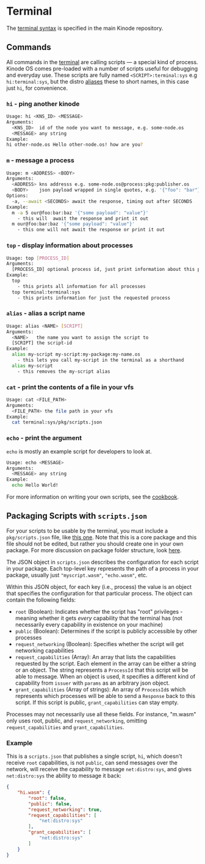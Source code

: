 # Terminal

The [terminal syntax](https://github.com/kinode-dao/kinode?tab=readme-ov-file#terminal-syntax) is specified in the main Kinode repository.

## Commands

All commands in the [terminal](https://github.com/kinode-dao/kinode/tree/main/kinode/packages/terminal) are calling scripts — a special kind of process.
Kinode OS comes pre-loaded with a number of scripts useful for debugging and everyday use.
These scripts are fully named `<SCRIPT>:terminal:sys` e.g `hi:terminal:sys`, but the distro [aliases](#alias---alias-a-script-name) these to short names, in this case just `hi`, for convenience.


### `hi` - ping another kinode
```bash
Usage: hi <KNS_ID> <MESSAGE>
Arguments:
  <KNS_ID>  id of the node you want to message, e.g. some-node.os
  <MESSAGE> any string
Example:
hi other-node.os Hello other-node.os! how are you?
```

### `m` - message a process
```bash
Usage: m <ADDRESS> <BODY>
Arguments:
  <ADDRESS> kns addresss e.g. some-node.os@process:pkg:publisher.os
  <BODY>    json payload wrapped in single quotes, e.g. '{"foo": "bar"}'
Options:
  -a, --await <SECONDS> await the response, timing out after SECONDS
Example:
  m -a 5 our@foo:bar:baz '{"some payload": "value"}'
    - this will  await the response and print it out
  m our@foo:bar:baz '{"some payload": "value"}'
    - this one will not await the response or print it out
```

### `top` - display information about processes
```bash
Usage: top [PROCESS_ID]
Arguments:
  [PROCESS_ID] optional process id, just print information about this process
Example:
  top
    - this prints all information for all processes
  top terminal:terminal:sys
    - this prints information for just the requested process
```

### `alias` - alias a script name
```bash
Usage: alias <NAME> [SCRIPT]
Arguments:
  <NAME>   the name you want to assign the script to
  [SCRIPT] the script-id
Example:
  alias my-script my-script:my-package:my-name.os
    - this lets you call my-script in the terminal as a shorthand
  alias my-script
    - this removes the my-script alias
```

### `cat` - print the contents of a file in your vfs
```bash
Usage: cat <FILE_PATH>
Arguments:
  <FILE_PATH> the file path in your vfs
Example:
  cat terminal:sys/pkg/scripts.json
```

### `echo` - print the argument
`echo` is mostly an example script for developers to look at.
```bash
Usage: echo <MESSAGE>
Arguments:
  <MESSAGE> any string
Example:
  echo Hello World!
```

For more information on writing your own scripts, see the [cookbook](./cookbook/writing_scripts.md).

## Packaging Scripts with `scripts.json`
For your scripts to be usable by the terminal, you must include a `pkg/scripts.json` file, like [this one](https://github.com/kinode-dao/kinode/blob/main/kinode/packages/terminal/pkg/scripts.json).
Note that this is a core package and this file should not be edited, but rather you should create one in your own package.
For more discussion on package folder structure, look [here](https://book.kinode.org/my_first_app/chapter_1.html#exploring-the-package).

The JSON object in `scripts.json` describes the configuration for each script in your package.
Each top-level key represents the path of a process in your package, usually just `"myscript.wasm"`, `"echo.wasm"`, etc.

Within this JSON object, for each key (i.e., process) the value is an object that specifies the configuration for that particular process.
The object can contain the following fields:

- `root` (Boolean): Indicates whether the script has "root" privileges - meaning whether it gets *every* capability that the terminal has (not necessarily every capability in existence on your machine)
- `public` (Boolean): Determines if the script is publicly accessible by other processes
- `request_networking` (Boolean): Specifies whether the script will get networking capabilities
- `request_capabilities` (Array): An array that lists the capabilities requested by the script. Each element in the array can be either a string or an object.
The string represents a `ProcessId` that this script will be able to message. When an object is used, it specifies a different kind of capability from `issuer` with `params` as an arbitrary json object.
- `grant_capabilities` (Array of strings): An array of `ProcessId`s which represents which processes will be able to send a `Response` back to this script.
If this script is public, `grant_capabilities` can stay empty.

Processes may not necessarily use all these fields.
For instance, "m.wasm" only uses root, public, and `request_networking`, omitting `request_capabilities` and `grant_capabilities`.

### Example
This is a `scripts.json` that publishes a single script, `hi`, which doesn't receive `root` capabilities, is not `public`, can send messages over the network, will receive the capability to message `net:distro:sys`, and gives `net:distro:sys` the ability to message it back:
```json
{
    "hi.wasm": {
        "root": false,
        "public": false,
        "request_networking": true,
        "request_capabilities": [
            "net:distro:sys"
        ],
        "grant_capabilities": [
            "net:distro:sys"
        ]
    }
}
```
